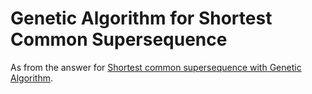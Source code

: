 # Genetic Algorithm for Shortest Common Supersequence

As from the answer for [Shortest common supersequence with Genetic
Algorithm](https://cs.stackexchange.com/a/103110/4249).
